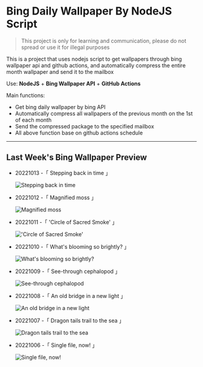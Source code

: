# Bing Daily Wallpaper By NodeJS Script

> This project is only for learning and communication, please do not spread or use it for illegal purposes

This is a project that uses nodejs script to get wallpapers through bing wallpaper api and github actions, and automatically compress the entire month wallpaper and send it to the mailbox

Use: **NodeJS** + **Bing Wallpaper API** + **GitHub Actions**

Main functions:

- Get bing daily wallpaper by bing API
- Automatically compress all wallpapers of the previous month on the 1st of each month
- Send the compressed package to the specified mailbox
- All above function base on github actions schedule

---

## Last Week's Bing Wallpaper Preview

- 20221013 -「 Stepping back in time 」 
  ![Stepping back in time](https://bing.com/th?id=OHR.AmmoniteGraveyard_EN-US7510840532_UHD.jpg&rf=LaDigue_UHD.jpg&pid=hp&w=3840&h=2160&rs=1&c=4)
- 20221012 -「 Magnified moss 」 
  ![Magnified moss](https://bing.com/th?id=OHR.TortulaMoss_EN-US7128071079_UHD.jpg&rf=LaDigue_UHD.jpg&pid=hp&w=3840&h=2160&rs=1&c=4)
- 20221011 -「 'Circle of Sacred Smoke' 」 
  !['Circle of Sacred Smoke'](https://bing.com/th?id=OHR.SacredSmoke_EN-US7047459944_UHD.jpg&rf=LaDigue_UHD.jpg&pid=hp&w=3840&h=2160&rs=1&c=4)
- 20221010 -「 What's blooming so brightly? 」 
  ![What's blooming so brightly?](https://bing.com/th?id=OHR.ChukchiSea_EN-US6494940864_UHD.jpg&rf=LaDigue_UHD.jpg&pid=hp&w=3840&h=2160&rs=1&c=4)
- 20221009 -「 See-through cephalopod 」 
  ![See-through cephalopod](https://bing.com/th?id=OHR.GlassOctopus_EN-US6394802515_UHD.jpg&rf=LaDigue_UHD.jpg&pid=hp&w=3840&h=2160&rs=1&c=4)
- 20221008 -「 An old bridge in a new light 」 
  ![An old bridge in a new light](https://bing.com/th?id=OHR.OberbaumBridge_EN-US6324390642_UHD.jpg&rf=LaDigue_UHD.jpg&pid=hp&w=3840&h=2160&rs=1&c=4)
- 20221007 -「 Dragon tails trail to the sea 」 
  ![Dragon tails trail to the sea](https://bing.com/th?id=OHR.BayofBiscay_EN-US8933430968_UHD.jpg&rf=LaDigue_UHD.jpg&pid=hp&w=3840&h=2160&rs=1&c=4)
- 20221006 -「 Single file, now! 」 
  ![Single file, now!](https://bing.com/th?id=OHR.FlamingoTeacher_EN-US8819896781_UHD.jpg&rf=LaDigue_UHD.jpg&pid=hp&w=3840&h=2160&rs=1&c=4)